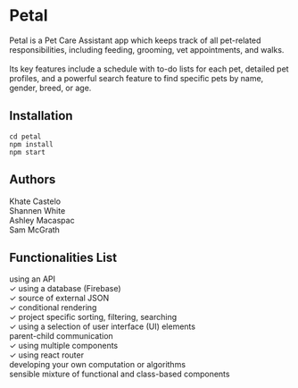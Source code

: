 # Petal
Petal is a Pet Care Assistant app which keeps track of all pet-related responsibilities, including feeding, grooming, vet appointments, and walks.<br /><br />
Its key features include a schedule with to-do lists for each pet, detailed pet profiles, and a powerful search feature to find specific pets by name, gender, breed, or age.

## Installation
```
cd petal
npm install
npm start
```

## Authors
Khate Castelo<br />
Shannen White<br />
Ashley Macaspac<br />
Sam McGrath

## Functionalities List
using an API<br />
✓ using a database (Firebase)<br />
✓ source of external JSON<br />
✓ conditional rendering<br />
✓ project specific sorting, filtering, searching<br />
✓ using a selection of user interface (UI) elements<br />
parent-child communication<br />
✓ using multiple components<br />
✓ using react router<br />
developing your own computation or algorithms<br />
sensible mixture of functional and class-based components